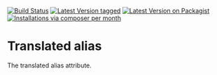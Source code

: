 [![Build Status](https://github.com/MetaModels/attribute_translatedalias/actions/workflows/diagnostics.yml/badge.svg)](https://github.com/MetaModels/attribute_translatedalias/actions)
[![Latest Version tagged](http://img.shields.io/github/tag/MetaModels/attribute_translatedalias.svg)](https://github.com/MetaModels/attribute_translatedalias/tags)
[![Latest Version on Packagist](http://img.shields.io/packagist/v/MetaModels/attribute_translatedalias.svg)](https://packagist.org/packages/MetaModels/attribute_translatedalias)
[![Installations via composer per month](http://img.shields.io/packagist/dm/MetaModels/attribute_translatedalias.svg)](https://packagist.org/packages/MetaModels/attribute_translatedalias)

Translated alias
================

The translated alias attribute.
